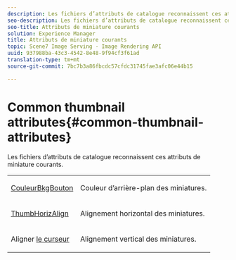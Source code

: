 ```yaml
---
description: Les fichiers d’attributs de catalogue reconnaissent ces attributs de miniature courants.
seo-description: Les fichiers d’attributs de catalogue reconnaissent ces attributs de miniature courants.
seo-title: Attributs de miniature courants
solution: Experience Manager
title: Attributs de miniature courants
topic: Scene7 Image Serving - Image Rendering API
uuid: 937988ba-43c3-4542-8e48-9f94cf3f61ad
translation-type: tm+mt
source-git-commit: 7bc7b3a86fbcdc57cfdc31745fae3afc06e44b15

---
```



# Common thumbnail attributes{#common-thumbnail-attributes}

Les fichiers d’attributs de catalogue reconnaissent ces attributs de miniature courants.

<table id="simpletable_D10CFB19EA674FE4808D384C9498170F"> 
 <tr class="strow"> 
  <td class="stentry"> <p><span class="codeph"> <a href="../../../../../../is-api/image-catalog/image-serving-api-ref/c-image-catalog-reference/c-attributes-reference/r-thumbbkgcolor.md#reference-8e38088e79a54446a9106d0b93c9b31e" type="reference" format="dita" scope="local"> CouleurBkgBouton</a></span> </p></td> 
  <td class="stentry"> <p>Couleur d’arrière-plan des miniatures. </p></td> 
 </tr> 
 <tr class="strow"> 
  <td class="stentry"> <p><span class="codeph"> <a href="../../../../../../is-api/image-catalog/image-serving-api-ref/c-image-catalog-reference/c-attributes-reference/r-thumbhorizalign.md#reference-0ae8b88669df4769a9053b22aca33691" type="reference" format="dita" scope="local"> ThumbHorizAlign</a></span> </p></td> 
  <td class="stentry"> <p>Alignement horizontal des miniatures. </p></td> 
 </tr> 
 <tr class="strow"> 
  <td class="stentry"> <p><span class="codeph"> Aligner <a href="../../../../../../is-api/image-catalog/image-serving-api-ref/c-image-catalog-reference/c-attributes-reference/r-thumbvertalign.md#reference-d47c6b34588c4855b04ad134e472f04f" type="reference" format="dita" scope="local"> le curseur</a></span> </p></td> 
  <td class="stentry"> <p>Alignement vertical des miniatures. </p></td> 
 </tr> 
</table>

